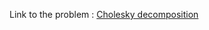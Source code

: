 Link to the problem : [Cholesky decomposition](https://www.rosettacode.org/wiki/Cholesky_decomposition)
